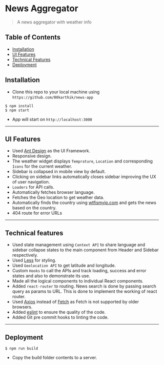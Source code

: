 # News Aggregator

> A news aggregator with weather info

## Table of Contents


- [Installation](#installation)
- [UI Features](#ui-features)
- [Technical Features](#technical-features)
- [Deployment](#deployment)


## Installation



- Clone this repo to your local machine using `https://github.com/00karthik/news-app`

```shell
$ npm install
$ npm start
```
- App will start on `http://localhost:3000`

---

## UI Features

- Used <a href="https://ant.design/docs/react/introduce" target="_blank">Ant Design</a> as the UI Framework.
- Responsive design.
- The weather widget displays `Temprature`, `Location` and corresponding `Icons` for the current weather.
- Sidebar is collapsed in mobile view by default.
- Clicking on sidebar links automatically closes sidebar improving the UX of user navigation.
- `Loaders` for API calls.
- Automatically fetches browser language.
- Fetches the Geo location to get weather data.
- Automatically finds the country using <a href="https://wtfismyip.com/json">wtfismyip.com</a> and gets the news based on the country.
- 404 route for error URLs

---

## Technical features

- Used state management using `Context API` to share language and sidebar collapse states to the main component from Header and Sidebar respectively.
- Used <a href="http://lesscss.org/">Less</a> for styling.
- Used `Geolocation API` to get latitude and longitude.
- Custom `Hooks` to call the APIs and track loading, success and error states and also to demonstrate its use.
- Made all the logical components to individual React components.
- Added `react-router` to routing. News search is done  by passing search query as params to URL. This is done to implement the working of react router.
- Used <a href="https://github.com/axios/axios">Axios</a> instead of <a href="https://developer.mozilla.org/en-US/docs/Web/API/Fetch_API">Fetch</a> as Fetch is not supported by older browsers.
- Added <a href="https://eslint.org/">eslint</a> to ensure the quality of the code.
- Added Git pre commit hooks to linting the code.
---
## Deployment

```shell
$ npm run build
```
- Copy the build folder contents to a server.